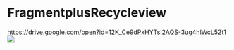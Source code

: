 # FragmentplusRecycleview
https://drive.google.com/open?id=12K_Ce9dPxHYTsi2AQS-3ug4hlWcL52t1
<img src="https://lh3.google.com/u/0/d/12O1Vw1VQTg-oyj9hUQN9ivjK684g_94k=w1920-h942-iv1">
